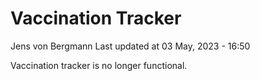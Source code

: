 Vaccination Tracker
================
Jens von Bergmann
Last updated at 03 May, 2023 - 16:50

Vaccination tracker is no longer functional.
